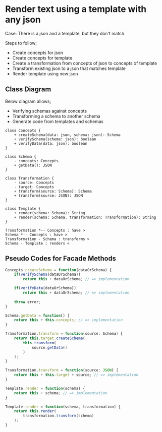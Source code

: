 # Render text using a template with any json

Case: There is a json and a template, but they don't match

Steps to follow;

- Create concepts for json
- Create concepts for template
- Create a transformation from concepts of json to concepts of template
- Transform existing json to a json that matches template
- Render template using new json

## Class Diagram

Below diagram allows;

- Verifying schemas against concepts
- Transforming a schema to another schema
- Generate code from templates and schemas

```plantuml
class Concepts {
    + createSchema(data: json, schema: json): Schema
    + verifySchema(schema: json): boolean
    + verifyData(data: json): boolean
}

class Schema {
    - concepts: Concepts
    + getData(): JSON
}

class Transformation {
    - source: Concepts
    - target: Concepts
    + transform(source: Schema): Schema
    + transform(source: JSON): JSON
}

class Template {
    + render(schema: Schema): String
    + render(schema: Schema, transformation: Transformation): String
}

Transformation *-- Concepts : have >
Schema *-- Concepts : have > 
Transformation - Schema : transforms >
Schema - Template : renders <
```

## Pseudo Codes for Facade Methods

```javascript
Concepts.createSchema = function(dataOrSchema) {
    if(verifySchema(dataOrSchema))
        return this + dataOrSchema; // => implementation

    if(verifyData(dataOrSchema))
        return this + dataOrSchema; // => implementation
    
    throw error;
}

Schema.getData = function() {
    return this + this.concepts; // => implementation
}

Transformation.transform = function(source: Schema) {
    return this.target.createSchema(
        this.transform(
            source.getData()
        )
    );
}

Transformation.transform = function(source: JSON) {
    return this + this.target + source; // => implementation
}

Template.render = function(schema) {
    return this + schema; // => implementation
}

Template.render = function(schema, transformation) {
    return this.render(
        transformation.transform(schema)
    );
}
```
